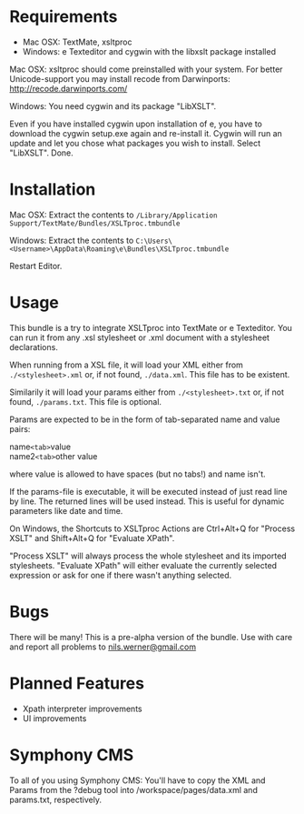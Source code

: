 Requirements
============
- Mac OSX: TextMate, xsltproc
- Windows: e Texteditor and cygwin with the libxslt package installed

Mac OSX:
xsltproc should come preinstalled with your system. For better Unicode-support you may install recode from Darwinports: http://recode.darwinports.com/

Windows:
You need cygwin and its package "LibXSLT".

Even if you have installed cygwin upon installation of e, you have to download the cygwin setup.exe again and re-install it. Cygwin will run an update and let you chose what packages you wish to install. Select "LibXSLT". Done.

Installation
============
Mac OSX:
Extract the contents to `/Library/Application Support/TextMate/Bundles/XSLTproc.tmbundle`

Windows:
Extract the contents to `C:\Users\<Username>\AppData\Roaming\e\Bundles\XSLTproc.tmbundle`

Restart Editor.

Usage
=====
This bundle is a try to integrate XSLTproc into TextMate or e Texteditor. You can run it from
any .xsl stylesheet or .xml document with a stylesheet declarations. 

When running from a XSL file, it will load your XML either from `./<stylesheet>.xml` or, if not found, `./data.xml`. This file has to be existent.
	
Similarily it will load your params either from `./<stylesheet>.txt` or, if not found, `./params.txt`. This file is optional.

Params are expected to be in the form of tab-separated name and value pairs:

name`<tab>`value<br />
name2`<tab>`other value

where value is allowed to have spaces (but no tabs!) and name isn't.

If the params-file is executable, it will be executed instead of just read line by line. The returned lines will be used instead. This is useful for dynamic parameters like date and time.

On Windows, the Shortcuts to XSLTproc Actions are Ctrl+Alt+Q for "Process XSLT" and Shift+Alt+Q for "Evaluate XPath".

"Process XSLT" will always process the whole stylesheet and its imported stylesheets.
"Evaluate XPath" will either evaluate the currently selected expression or ask for one if there wasn't anything selected.

Bugs
==== 
There will be many! This is a pre-alpha version of the bundle. Use with care and report all problems to nils.werner@gmail.com

Planned Features
================
- Xpath interpreter improvements
- UI improvements

Symphony CMS
============
To all of you using Symphony CMS: You'll have to copy the XML and Params from the ?debug tool into /workspace/pages/data.xml and params.txt, respectively.